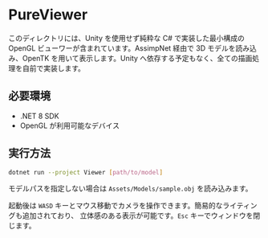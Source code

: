 # PureViewer

このディレクトリには、Unity を使用せず純粋な C# で実装した最小構成の OpenGL ビューワーが含まれています。AssimpNet 経由で 3D モデルを読み込み、OpenTK を用いて表示します。Unity へ依存する予定もなく、全ての描画処理を自前で実装します。

## 必要環境
- .NET 8 SDK
- OpenGL が利用可能なデバイス

## 実行方法
```bash
dotnet run --project Viewer [path/to/model]
```
モデルパスを指定しない場合は `Assets/Models/sample.obj` を読み込みます。

起動後は `WASD` キーとマウス移動でカメラを操作できます。簡易的なライティングも追加されており、
立体感のある表示が可能です。`Esc` キーでウィンドウを閉じます。
